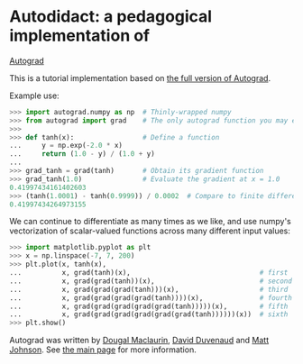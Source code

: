 # Autodidact: a pedagogical implementation of
[Autograd](https://github.com/hips/autograd)

This is a tutorial implementation based on [the full version of
Autograd](https://github.com/hips/autograd).

Example use:

```python
>>> import autograd.numpy as np  # Thinly-wrapped numpy
>>> from autograd import grad    # The only autograd function you may ever need
>>>
>>> def tanh(x):                 # Define a function
...     y = np.exp(-2.0 * x)
...     return (1.0 - y) / (1.0 + y)
...
>>> grad_tanh = grad(tanh)       # Obtain its gradient function
>>> grad_tanh(1.0)               # Evaluate the gradient at x = 1.0
0.41997434161402603
>>> (tanh(1.0001) - tanh(0.9999)) / 0.0002  # Compare to finite differences
0.41997434264973155
```

We can continue to differentiate as many times as we like, and use numpy's
vectorization of scalar-valued functions across many different input values:

```python
>>> import matplotlib.pyplot as plt
>>> x = np.linspace(-7, 7, 200)
>>> plt.plot(x, tanh(x),
...          x, grad(tanh)(x),                                # first  derivative
...          x, grad(grad(tanh))(x),                          # second derivative
...          x, grad(grad(grad(tanh)))(x),                    # third  derivative
...          x, grad(grad(grad(grad(tanh))))(x),              # fourth derivative
...          x, grad(grad(grad(grad(grad(tanh)))))(x),        # fifth  derivative
...          x, grad(grad(grad(grad(grad(grad(tanh))))))(x))  # sixth  derivative
>>> plt.show()
```

Autograd was written by [Dougal Maclaurin](https://dougalmaclaurin.com),
[David Duvenaud](https://www.cs.toronto.edu/~duvenaud/)
and [Matt Johnson](http://people.csail.mit.edu/mattjj/).
See [the main page](https://github.com/hips/autograd) for more information.
